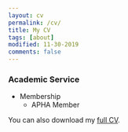 ```yaml
---
layout: cv
permalink: /cv/
title: My CV
tags: [about]
modified: 11-30-2019
comments: false
---
```

  


### Academic Service
* Membership
    - APHA Member


You can also download my [full CV](https://www.dropbox.com/s/z4gszq9ytdssfew/Yi%20Zuo%20CV_2019_10_07.pdf?dl=0).


